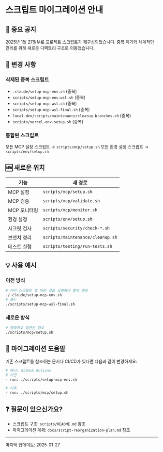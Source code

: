 # 스크립트 마이그레이션 안내

## 📢 중요 공지

2025년 1월 27일부로 프로젝트 스크립트가 재구성되었습니다.
중복 제거와 체계적인 관리를 위해 새로운 디렉토리 구조로 이동했습니다.

## 🔄 변경 사항

### 삭제된 중복 스크립트

- `.claude/setup-mcp-env.sh` (중복)
- `scripts/setup-mcp-env-wsl.sh` (중복)
- `scripts/setup-mcp-wsl.sh` (중복)
- `scripts/setup-mcp-wsl-final.sh` (중복)
- `local-dev/scripts/maintenance/cleanup-branches.sh` (중복)
- `scripts/vercel-env-setup.sh` (중복)

### 통합된 스크립트

모든 MCP 설정 스크립트 → `scripts/mcp/setup.sh`
모든 환경 설정 스크립트 → `scripts/env/setup.sh`

## 🆕 새로운 위치

| 기능         | 새 경로                          |
| ------------ | -------------------------------- |
| MCP 설정     | `scripts/mcp/setup.sh`           |
| MCP 검증     | `scripts/mcp/validate.sh`        |
| MCP 모니터링 | `scripts/mcp/monitor.sh`         |
| 환경 설정    | `scripts/env/setup.sh`           |
| 시크릿 검사  | `scripts/security/check-*.sh`    |
| 브랜치 정리  | `scripts/maintenance/cleanup.sh` |
| 테스트 실행  | `scripts/testing/run-tests.sh`   |

## 💡 사용 예시

### 이전 방식

```bash
# 여러 스크립트 중 어떤 것을 실행해야 할지 혼란
./.claude/setup-mcp-env.sh
# 또는
./scripts/setup-mcp-wsl-final.sh
```

### 새로운 방식

```bash
# 명확하고 일관된 경로
./scripts/mcp/setup.sh
```

## 🔧 마이그레이션 도움말

기존 스크립트를 참조하는 문서나 CI/CD가 있다면 다음과 같이 변경하세요:

```bash
# 예시: GitHub Actions
# 이전
- run: ./scripts/setup-mcp-env.sh

# 이후
- run: ./scripts/mcp/setup.sh
```

## ❓ 질문이 있으신가요?

- 스크립트 구조: `scripts/README.md` 참조
- 마이그레이션 계획: `docs/script-reorganization-plan.md` 참조

---

마지막 업데이트: 2025-01-27
